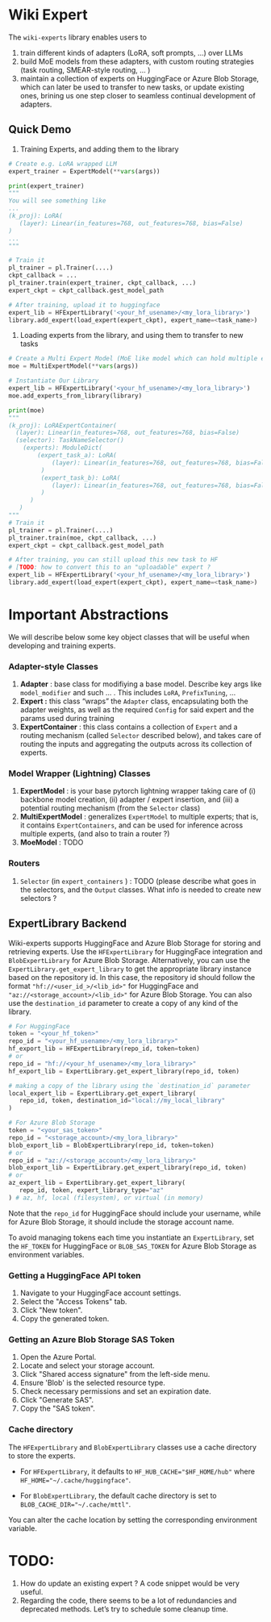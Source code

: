 # Wiki Expert

The `wiki-experts` library enables users to

1. train different kinds of adapters (LoRA, soft prompts, …) over LLMs
2. build MoE models from these adapters, with custom routing strategies (task routing, SMEAR-style routing, … )
3. maintain a collection of experts on HuggingFace or Azure Blob Storage, which can later be used to transfer
to new tasks, or update existing ones, brining us one step closer to seamless continual development of adapters.

## Quick Demo

1. Training Experts, and adding them to the library

```python
# Create e.g. LoRA wrapped LLM
expert_trainer = ExpertModel(**vars(args))

print(expert_trainer)
"""
You will see something like
...
(k_proj): LoRA(
   (layer): Linear(in_features=768, out_features=768, bias=False)
)
...
"""

# Train it
pl_trainer = pl.Trainer(....)
ckpt_callback = ...
pl_trainer.train(expert_trainer, ckpt_callback, ...)
expert_ckpt = ckpt_callback.gest_model_path

# After training, upload it to huggingface
expert_lib = HFExpertLibrary('<your_hf_usename>/<my_lora_library>')
library.add_expert(load_expert(expert_ckpt), expert_name=<task_name>)

```

1. Loading experts from the library, and using them to transfer to new tasks

```python
# Create a Multi Expert Model (MoE like model which can hold multiple expert instances)
moe = MultiExpertModel(**vars(args))

# Instantiate Our Library
expert_lib = HFExpertLibrary('<your_hf_usename>/<my_lora_library>')
moe.add_experts_from_library(library)

print(moe)
"""
(k_proj): LoRAExpertContainer(
  (layer): Linear(in_features=768, out_features=768, bias=False)
  (selector): TaskNameSelector()
    (experts): ModuleDict(
        (expert_task_a): LoRA(
            (layer): Linear(in_features=768, out_features=768, bias=False)
         )
         (expert_task_b): LoRA(
            (layer): Linear(in_features=768, out_features=768, bias=False)
         )
      )
   )
"""
# Train it
pl_trainer = pl.Trainer(....)
pl_trainer.train(moe, ckpt_callback, ...)
expert_ckpt = ckpt_callback.gest_model_path

# After training, you can still upload this new task to HF
# [TODO: how to convert this to an "uploadable" expert ?
expert_lib = HFExpertLibrary('<your_hf_usename>/<my_lora_library>')
library.add_expert(load_expert(expert_ckpt), expert_name=<task_name>)
```

# Important Abstractions

We will describe below some key object classes that will be useful when developing and training experts.

### Adapter-style Classes

1. **Adapter** : base class for modifiying a base model. Describe key args like `model_modifier` and such … . This includes `LoRA`, `PrefixTuning`, …
2. **Expert :**  this class “wraps” the `Adapter` class, encapsulating both the adapter weights, as well as the required `Config` for said expert and the params used during training
3. **ExpertContainer** : this class contains a collection of `Expert` and a routing mechanism (called `Selector` described below), and takes care of routing the inputs and aggregating the outputs across its collection of experts.

### Model Wrapper (Lightning) Classes

1. **ExpertModel** : is your base pytorch lightning wrapper taking care of (i) backbone model creation, (ii) adapter / expert insertion, and (iii) a potential routing mechanism (from the `Selector` class)
2. **MultiExpertModel** : generalizes `ExpertModel` to multiple experts; that is, it contains `ExpertContainers`, and can be used for inference across multiple experts, (and also to train a router ?)
3. **MoeModel** : TODO


### Routers

1. `Selector` (in `expert_containers` ) : TODO (please describe what goes in the selectors, and the `Output` classes. What info is needed to create new selectors ?


## ExpertLibrary Backend


Wiki-experts supports HuggingFace and Azure Blob Storage for storing and retrieving experts. Use the `HFExpertLibrary` for HuggingFace integration and `BlobExpertLibrary` for Azure Blob Storage. Alternatively, you can use the `ExpertLibrary.get_expert_library` to get the appropriate library instance based on the repository id. In this case, the repository id should follow the format `"hf://<user_id_>/<lib_id>"` for HuggingFace and `"az://<storage_account>/<lib_id>"` for Azure Blob Storage.
You can also use the `destination_id` parameter to create a copy of any kind of the library.

```python
# For HuggingFace
token = "<your_hf_token>"
repo_id = "<your_hf_usename>/<my_lora_library>"
hf_export_lib = HFExpertLibrary(repo_id, token=token)
# or
repo_id = "hf://<your_hf_usename>/<my_lora_library>"
hf_export_lib = ExpertLibrary.get_expert_library(repo_id, token)

# making a copy of the library using the `destination_id` parameter
local_expert_lib = ExpertLibrary.get_expert_library(
   repo_id, token, destination_id="local://my_local_library"
)

# For Azure Blob Storage
token = "<your_sas_token>"
repo_id = "<storage_account>/<my_lora_library>"
blob_export_lib = BlobExpertLibrary(repo_id, token=token)
# or
repo_id = "az://<storage_account>/<my_lora_library>"
blob_export_lib = ExpertLibrary.get_expert_library(repo_id, token)
# or
az_expert_lib = ExpertLibrary.get_expert_library(
   repo_id, token, expert_library_type="az"
) # az, hf, local (filesystem), or virtual (in memory)
```

Note that the `repo_id` for HuggingFace should include your username, while for Azure Blob Storage, it should include the storage account name.

To avoid managing tokens each time you instantiate an `ExpertLibrary`, set the `HF_TOKEN` for HuggingFace or `BLOB_SAS_TOKEN` for Azure Blob Storage as environment variables.


### Getting a HuggingFace API token

1. Navigate to your HuggingFace account settings.
2. Select the "Access Tokens" tab.
3. Click "New token".
4. Copy the generated token.


### Getting an Azure Blob Storage SAS Token

1. Open the Azure Portal.
2. Locate and select your storage account.
3. Click "Shared access signature" from the left-side menu.
4. Ensure 'Blob' is the selected resource type.
5. Check necessary permissions and set an expiration date.
6. Click "Generate SAS".
7. Copy the "SAS token".


### Cache directory

The `HFExpertLibrary` and `BlobExpertLibrary` classes use a cache directory to store the experts.

  - For `HFExpertLibrary`, it defaults to `HF_HUB_CACHE="$HF_HOME/hub"` where `HF_HOME="~/.cache/huggingface"`.

  - For `BlobExpertLibrary`, the default cache directory is set to `BLOB_CACHE_DIR="~/.cache/mttl"`.


You can alter the cache location by setting the corresponding environment variable.


# TODO:

1. How do update an existing expert ? A code snippet would be very useful.
2. Regarding the code, there seems to be a lot of redundancies and deprecated methods. Let’s try to schedule some cleanup time.
